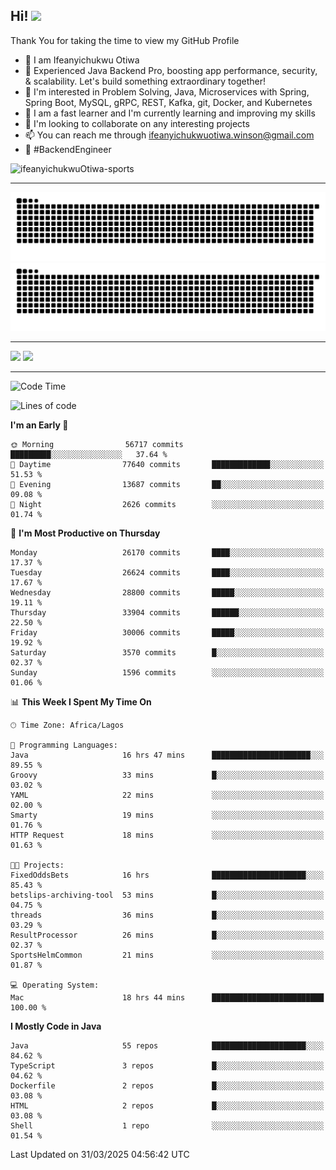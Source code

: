 <!-- BLOG-POST-LIST:START --><!-- BLOG-POST-LIST:END -->

## Hi! <img src="https://media.giphy.com/media/hvRJCLFzcasrR4ia7z/giphy.gif" width="4%"> 

Thank You for taking the time to view my GitHub Profile

- 👋 I am Ifeanyichukwu Otiwa
- 🚀 Experienced Java Backend Pro, boosting app performance, security, & scalability. Let's build something extraordinary together!
- 👀 I'm interested in Problem Solving, Java, Microservices with Spring, Spring Boot, MySQL, gRPC, REST, Kafka, git, Docker, and Kubernetes
- 🌱 I am a fast learner and I'm currently learning and improving my skills
- 💞️ I'm looking to collaborate on any interesting projects
- 📫 You can reach me through ifeanyichukwuotiwa.winson@gmail.com
- 🚀 #BackendEngineer

<p align="left" marginTop="10px"> <img src="https://komarev.com/ghpvc/?username=ifeanyichukwuOtiwa-sports&label=Profile%20views&color=0e75b6&style=for-the-badge" alt="ifeanyichukwuOtiwa-sports" /> </p>

***

<!--🐍📈SNAKEGRAPH / 🌐WEBSITE: https://github.com/Platane/snk -->
![github contribution grid snake animation](https://raw.githubusercontent.com/ifeanyichukwuOtiwa-sports/ifeanyichukwuOtiwa-sports/output/github-contribution-grid-snake-dark.svg#gh-dark-mode-only)![github contribution grid snake animation](https://raw.githubusercontent.com/ifeanyichukwuOtiwa-sports/ifeanyichukwuOtiwa-sports/output/github-contribution-grid-snake.svg#gh-light-mode-only)

***

<p float="left">
  <img float="left" src="https://github-readme-stats.vercel.app/api?username=ifeanyichukwuOtiwa-sports&count_private=true&include_all_commits=true&theme=react&show_icons=true" />
  <img float="right" src="https://github-readme-stats.vercel.app/api/top-langs/?username=ifeanyichukwuOtiwa-sports&layout=compact&show_icons=true&theme=react" /> 
</p>

***



<!--START_SECTION:waka-->
![Code Time](http://img.shields.io/badge/Code%20Time-3%2C580%20hrs%205%20mins-blue)

![Lines of code](https://img.shields.io/badge/From%20Hello%20World%20I%27ve%20Written-43.4%20million%20lines%20of%20code-blue)

**I'm an Early 🐤** 

```text
🌞 Morning                56717 commits       █████████░░░░░░░░░░░░░░░░   37.64 % 
🌆 Daytime                77640 commits       █████████████░░░░░░░░░░░░   51.53 % 
🌃 Evening                13687 commits       ██░░░░░░░░░░░░░░░░░░░░░░░   09.08 % 
🌙 Night                  2626 commits        ░░░░░░░░░░░░░░░░░░░░░░░░░   01.74 % 
```
📅 **I'm Most Productive on Thursday** 

```text
Monday                   26170 commits       ████░░░░░░░░░░░░░░░░░░░░░   17.37 % 
Tuesday                  26624 commits       ████░░░░░░░░░░░░░░░░░░░░░   17.67 % 
Wednesday                28800 commits       █████░░░░░░░░░░░░░░░░░░░░   19.11 % 
Thursday                 33904 commits       ██████░░░░░░░░░░░░░░░░░░░   22.50 % 
Friday                   30006 commits       █████░░░░░░░░░░░░░░░░░░░░   19.92 % 
Saturday                 3570 commits        █░░░░░░░░░░░░░░░░░░░░░░░░   02.37 % 
Sunday                   1596 commits        ░░░░░░░░░░░░░░░░░░░░░░░░░   01.06 % 
```


📊 **This Week I Spent My Time On** 

```text
🕑︎ Time Zone: Africa/Lagos

💬 Programming Languages: 
Java                     16 hrs 47 mins      ██████████████████████░░░   89.55 % 
Groovy                   33 mins             █░░░░░░░░░░░░░░░░░░░░░░░░   03.02 % 
YAML                     22 mins             ░░░░░░░░░░░░░░░░░░░░░░░░░   02.00 % 
Smarty                   19 mins             ░░░░░░░░░░░░░░░░░░░░░░░░░   01.76 % 
HTTP Request             18 mins             ░░░░░░░░░░░░░░░░░░░░░░░░░   01.63 % 

🐱‍💻 Projects: 
FixedOddsBets            16 hrs              █████████████████████░░░░   85.43 % 
betslips-archiving-tool  53 mins             █░░░░░░░░░░░░░░░░░░░░░░░░   04.75 % 
threads                  36 mins             █░░░░░░░░░░░░░░░░░░░░░░░░   03.29 % 
ResultProcessor          26 mins             █░░░░░░░░░░░░░░░░░░░░░░░░   02.37 % 
SportsHelmCommon         21 mins             ░░░░░░░░░░░░░░░░░░░░░░░░░   01.87 % 

💻 Operating System: 
Mac                      18 hrs 44 mins      █████████████████████████   100.00 % 
```

**I Mostly Code in Java** 

```text
Java                     55 repos            █████████████████████░░░░   84.62 % 
TypeScript               3 repos             █░░░░░░░░░░░░░░░░░░░░░░░░   04.62 % 
Dockerfile               2 repos             █░░░░░░░░░░░░░░░░░░░░░░░░   03.08 % 
HTML                     2 repos             █░░░░░░░░░░░░░░░░░░░░░░░░   03.08 % 
Shell                    1 repo              ░░░░░░░░░░░░░░░░░░░░░░░░░   01.54 % 
```




 Last Updated on 31/03/2025 04:56:42 UTC
<!--END_SECTION:waka-->

<!--
<p align="center">
![trophy](https://github-profile-trophy.vercel.app/?username=ifeanyichukwuOtiwa-sports&theme=onedark) (https://github.com/ryo-ma/github-profile-trophy)
</p>
-->

<!---
ifeanyi-otiwa/ifeanyi-otiwa is a ✨ special ✨ repository because its `README.md` (this file) appears on your GitHub profile.
You can click the Preview link to take a look at your changes.
--->
